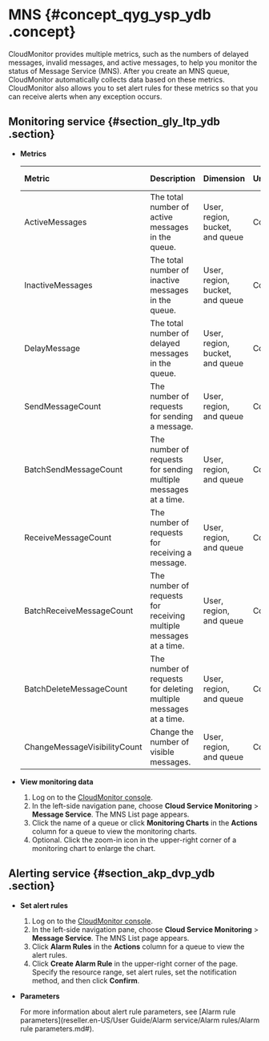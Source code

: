 # MNS {#concept_qyg_ysp_ydb .concept}

CloudMonitor provides multiple metrics, such as the numbers of delayed messages, invalid messages, and active messages, to help you monitor the status of Message Service \(MNS\). After you create an MNS queue, CloudMonitor automatically collects data based on these metrics. CloudMonitor also allows you to set alert rules for these metrics so that you can receive alerts when any exception occurs.

## Monitoring service {#section_gly_ltp_ydb .section}

-   **Metrics** 

    |Metric|Description|Dimension|Unit|Minimum frequency|
    |:-----|:----------|:--------|:---|:----------------|
    |ActiveMessages|The total number of active messages in the queue.|User, region, bucket, and queue|Count|5 minutes|
    |InactiveMessages|The total number of inactive messages in the queue.|User, region, bucket, and queue|Count|5 minutes|
    |DelayMessage|The total number of delayed messages in the queue.|User, region, bucket, and queue|Count|5 minutes|
    |SendMessageCount|The number of requests for sending a message.|User, region, and queue|Count|60 minutes|
    |BatchSendMessageCount|The number of requests for sending multiple messages at a time.|User, region, and queue|Count|60 minutes|
    |ReceiveMessageCount|The number of requests for receiving a message.|User, region, and queue|Count|60 minutes|
    |BatchReceiveMessageCount|The number of requests for receiving multiple messages at a time.|User, region, and queue|Count|60 minutes|
    |BatchDeleteMessageCount|The number of requests for deleting multiple messages at a time.|User, region, and queue|Count|60 minutes|
    |ChangeMessageVisibilityCount|Change the number of visible messages.|User, region, and queue|Count|60 minutes|

-   **View monitoring data** 
    1.  Log on to the [CloudMonitor console](https://partners-intl.console.aliyun.com/#/cms).
    2.  In the left-side navigation pane, choose **Cloud Service Monitoring** \> **Message Service**. The MNS List page appears.
    3.  Click the name of a queue or click **Monitoring Charts** in the **Actions** column for a queue to view the monitoring charts.
    4.  Optional. Click the zoom-in icon in the upper-right corner of a monitoring chart to enlarge the chart.

## Alerting service {#section_akp_dvp_ydb .section}

-   **Set alert rules** 
    1.  Log on to the [CloudMonitor console](https://partners-intl.console.aliyun.com/#/cms).
    2.  In the left-side navigation pane, choose **Cloud Service Monitoring** \> **Message Service**. The MNS List page appears.
    3.  Click **Alarm Rules** in the **Actions** column for a queue to view the alert rules.
    4.  Click **Create Alarm Rule** in the upper-right corner of the page. Specify the resource range, set alert rules, set the notification method, and then click **Confirm**.
-   **Parameters** 

    For more information about alert rule parameters, see [Alarm rule parameters](reseller.en-US/User Guide/Alarm service/Alarm rules/Alarm rule parameters.md#).


